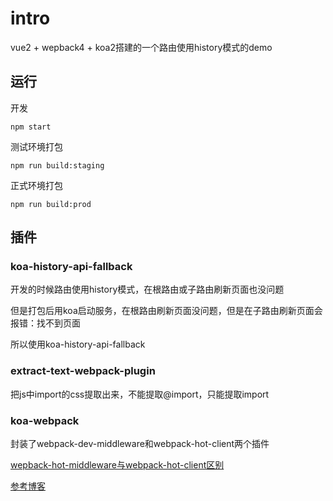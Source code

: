 # intro

vue2 + wepback4 + koa2搭建的一个路由使用history模式的demo

## 运行
开发
```
npm start
```

测试环境打包
```
npm run build:staging
```
正式环境打包
```
npm run build:prod
```

## 插件
### koa-history-api-fallback

开发的时候路由使用history模式，在根路由或子路由刷新页面也没问题

但是打包后用koa启动服务，在根路由刷新页面没问题，但是在子路由刷新页面会报错：找不到页面

所以使用koa-history-api-fallback

### extract-text-webpack-plugin
把js中import的css提取出来，不能提取@import，只能提取import

### koa-webpack
封装了webpack-dev-middleware和webpack-hot-client两个插件

[wepback-hot-middleware与webpack-hot-client区别](https://github.com/webpack-contrib/webpack-hot-client/issues/18)

[参考博客](https://www.jianshu.com/p/c6859a6d4e7e)
